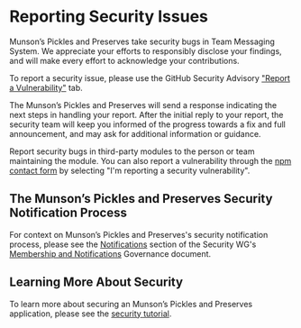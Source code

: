 # Reporting Security Issues

Munson’s Pickles and Preserves take security bugs in Team Messaging System. We appreciate your efforts to responsibly disclose your findings, and will make every effort to acknowledge your contributions.

To report a security issue, please use the GitHub Security Advisory ["Report a Vulnerability"](https://github.com/XXX/XXX/security/advisories/new) tab.

The Munson’s Pickles and Preserves will send a response indicating the next steps in handling your report. After the initial reply to your report, the security team will keep you informed of the progress towards a fix and full announcement, and may ask for additional information or guidance.

Report security bugs in third-party modules to the person or team maintaining the module. You can also report a vulnerability through the [npm contact form](https://www.npmjs.com/support) by selecting "I'm reporting a security vulnerability".

## The Munson’s Pickles and Preserves Security Notification Process

For context on Munson’s Pickles and Preserves's security notification process, please see the [Notifications](https://github.com/xxx/governance/blob/main/wg-security/membership-and-notifications.md#notifications) section of the Security WG's [Membership and Notifications](https://github.com/xxx/governance/blob/main/wg-security/membership-and-notifications.md) Governance document.

## Learning More About Security

To learn more about securing an Munson’s Pickles and Preserves application, please see the [security tutorial](docs/tutorial/security.md).

